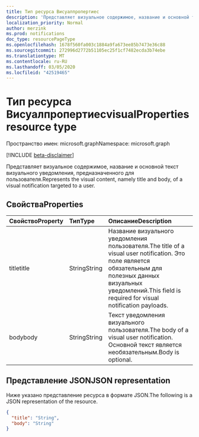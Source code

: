 ```yaml
---
title: Тип ресурса Висуалпропертиес
description: 'Представляет визуальное содержимое, название и основной текст визуального уведомления, предназначенного для пользователя.  '
localization_priority: Normal
author: merzink
ms.prod: notifications
doc_type: resourcePageType
ms.openlocfilehash: 1678f560fa003c1884a9fa673ee85b7473e36c88
ms.sourcegitcommit: 272996d2772b51105ec25f1cf7482ecda3b74ebe
ms.translationtype: MT
ms.contentlocale: ru-RU
ms.lasthandoff: 03/05/2020
ms.locfileid: "42519465"
---
```

# <a name="visualproperties-resource-type"></a><span data-ttu-id="ce4d5-103">Тип ресурса Висуалпропертиес</span><span class="sxs-lookup"><span data-stu-id="ce4d5-103">visualProperties resource type</span></span>

<span data-ttu-id="ce4d5-104">Пространство имен: microsoft.graph</span><span class="sxs-lookup"><span data-stu-id="ce4d5-104">Namespace: microsoft.graph</span></span>

[!INCLUDE [beta-disclaimer](../../includes/beta-disclaimer.md)]

<span data-ttu-id="ce4d5-105">Представляет визуальное содержимое, название и основной текст визуального уведомления, предназначенного для пользователя.</span><span class="sxs-lookup"><span data-stu-id="ce4d5-105">Represents the visual content, namely title and body, of a visual notification targeted to a user.</span></span> 

## <a name="properties"></a><span data-ttu-id="ce4d5-106">Свойства</span><span class="sxs-lookup"><span data-stu-id="ce4d5-106">Properties</span></span>

| <span data-ttu-id="ce4d5-107">Свойство</span><span class="sxs-lookup"><span data-stu-id="ce4d5-107">Property</span></span>     | <span data-ttu-id="ce4d5-108">Тип</span><span class="sxs-lookup"><span data-stu-id="ce4d5-108">Type</span></span>        | <span data-ttu-id="ce4d5-109">Описание</span><span class="sxs-lookup"><span data-stu-id="ce4d5-109">Description</span></span> |
|:-------------|:------------|:------------|
|<span data-ttu-id="ce4d5-110">title</span><span class="sxs-lookup"><span data-stu-id="ce4d5-110">title</span></span>|<span data-ttu-id="ce4d5-111">String</span><span class="sxs-lookup"><span data-stu-id="ce4d5-111">String</span></span>|<span data-ttu-id="ce4d5-112">Название визуального уведомления пользователя.</span><span class="sxs-lookup"><span data-stu-id="ce4d5-112">The title of a visual user notification.</span></span> <span data-ttu-id="ce4d5-113">Это поле является обязательным для полезных данных визуальных уведомлений.</span><span class="sxs-lookup"><span data-stu-id="ce4d5-113">This field is required for visual notification payloads.</span></span> |
|<span data-ttu-id="ce4d5-114">body</span><span class="sxs-lookup"><span data-stu-id="ce4d5-114">body</span></span>|<span data-ttu-id="ce4d5-115">String</span><span class="sxs-lookup"><span data-stu-id="ce4d5-115">String</span></span>|<span data-ttu-id="ce4d5-116">Текст уведомления визуального пользователя.</span><span class="sxs-lookup"><span data-stu-id="ce4d5-116">The body of a visual user notification.</span></span> <span data-ttu-id="ce4d5-117">Основной текст является необязательным.</span><span class="sxs-lookup"><span data-stu-id="ce4d5-117">Body is optional.</span></span>|


## <a name="json-representation"></a><span data-ttu-id="ce4d5-118">Представление JSON</span><span class="sxs-lookup"><span data-stu-id="ce4d5-118">JSON representation</span></span>

<span data-ttu-id="ce4d5-119">Ниже указано представление ресурса в формате JSON.</span><span class="sxs-lookup"><span data-stu-id="ce4d5-119">The following is a JSON representation of the resource.</span></span>

<!-- {
  "blockType": "resource",
  "optionalProperties": [

  ],
  "@odata.type": "microsoft.graph.visualProperties",
  "baseType": null
}-->

```json
{
  "title": "String",
  "body": "String"
}
```

<!-- uuid: 16cd6b66-4b1a-43a1-adaf-3a886856ed98
2019-02-04 14:57:30 UTC -->
<!-- {
  "type": "#page.annotation",
  "description": "visualProperties resource",
  "keywords": "",
  "section": "documentation",
  "tocPath": ""
}-->